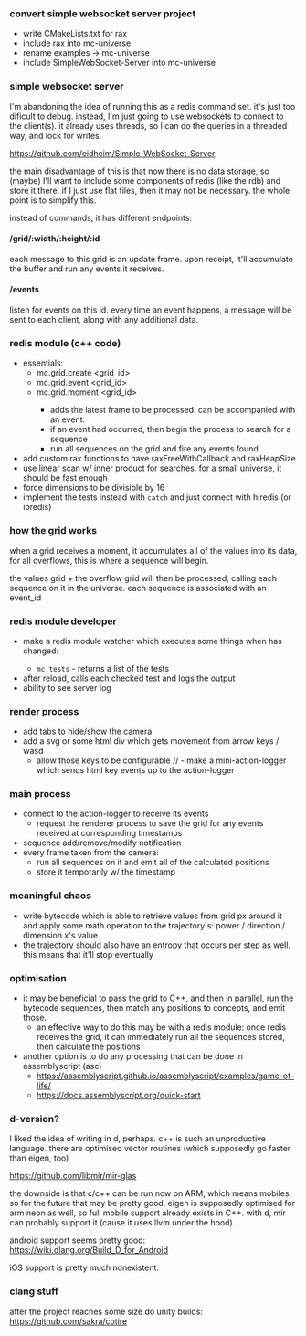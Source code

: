 ### convert simple websocket server project

- write CMakeLists.txt for rax
- include rax into mc-universe
- rename examples -> mc-universe
- include SimpleWebSocket-Server into mc-universe

### simple websocket server

I'm abandoning the idea of running this as a redis command set. it's just too dificult to debug. instead, I'm just going to use websockets to connect to the client(s). it already uses threads, so I can do the queries in a threaded way, and lock for writes.

https://github.com/eidheim/Simple-WebSocket-Server

the main disadvantage of this is that now there is no data storage, so (maybe) I'll want to include some components of redis (like the rdb) and store it there. if I just use flat files, then it may not be necessary. the whole point is to simplify this.

instead of commands, it has different endpoints:

#### /grid/:width/:height/:id

each message to this grid is an update frame. upon receipt, it'll accumulate the buffer and run any events it receives.

#### /events

listen for events on this id. every time an event happens, a message will be sent to each client, along with any additional data.




### redis module (c++ code)
- essentials:
  - mc.grid.create <grid_id> <width> <height>
  - mc.grid.event <grid_id> <timestamp> <event>
  - mc.grid.moment <grid_id> <timestamp> <data>
    - adds the latest frame to be processed. can be accompanied with an event.
    - if an event had occurred, then begin the process to search for a sequence
    - run all sequences on the grid and fire any events found
- add custom rax functions to have raxFreeWithCallback and raxHeapSize
- use linear scan w/ inner product for searches. for a small universe, it should be fast enough
- force dimensions to be divisible by 16
- implement the tests instead with `catch` and just connect with hiredis (or ioredis)

### how the grid works

when a grid receives a moment, it accumulates all of the values into its data, for all overflows, this is where a sequence will begin.

the values grid + the overflow grid will then be processed, calling each sequence on it in the universe. each sequence is associated with an event_id

### redis module developer
- make a redis module watcher which executes some things when <path> has changed:
  - `mc.tests` - returns a list of the tests
- after reload, calls each checked test and logs the output
- ability to see server log


### render process
- add tabs to hide/show the camera
- add a svg or some html div which gets movement from arrow keys / wasd
  - allow those keys to be configurable
// - make a mini-action-logger which sends html key events up to the action-logger


### main process
- connect to the action-logger to receive its events
  - request the renderer process to save the grid for any events received at corresponding timestamps
- sequence add/remove/modify notification
- every frame taken from the camera:
  - run all sequences on it and emit all of the calculated positions
  - store it temporarily w/ the timestamp



### meaningful chaos
- write bytecode which is able to retrieve values from grid px around it and apply some math operation to the trajectory's: power / direction / dimension x's value
- the trajectory should also have an entropy that occurs per step as well. this means that it'll stop eventually


### optimisation
- it may be beneficial to pass the grid to C++, and then in parallel, run the bytecode sequences, then match any positions to concepts, and emit those.
  - an effective way to do this may be with a redis module: once redis receives the grid, it can immediately run all the sequences stored, then calculate the positions
- another option is to do any processing that can be done in assemblyscript (asc)
  - https://assemblyscript.github.io/assemblyscript/examples/game-of-life/
  - https://docs.assemblyscript.org/quick-start

### d-version?

I liked the idea of writing in d, perhaps. c++ is such an unproductive language. there are optimised vector routines (which supposedly go faster than eigen, too)

https://github.com/libmir/mir-glas

the downside is that c/c++ can be run now on ARM, which means mobiles, so for the future that may be pretty good. eigen is supposedly optimised for arm neon as well, so full mobile support already exists in C++. with d, mir can probably support it (cause it uses llvm under the hood).

android support seems pretty good:
https://wiki.dlang.org/Build_D_for_Android

iOS support is pretty much nonexistent.

### clang stuff

after the project reaches some size do unity builds: https://github.com/sakra/cotire

